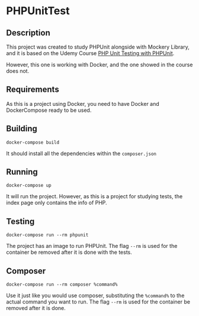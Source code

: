 # PHPUnitTest

## Description
This project was created to study PHPUnit alongside with Mockery Library, and it is based on the Udemy Course [PHP Unit Testing with PHPUnit](https://www.udemy.com/course/php-unit-testing/).

However, this one is working with Docker, and the one showed in the course does not.

## Requirements
As this is a project using Docker, you need to have Docker and DockerCompose ready to be used.

## Building
``docker-compose build``

It should install all the dependencies within the `composer.json`

## Running
``docker-compose up``

It will run the project. However, as this is a project for studying tests, the index page only contains the info of PHP.

## Testing
``docker-compose run --rm phpunit``

The project has an image to run PHPUnit. The flag `--rm` is used for the container be removed after it is done with the tests.

## Composer
``docker-compose run --rm composer %command%``

Use it just like you would use composer, substituting the `%command%` to the actual command you want to run. The flag `--rm` is used for the container be removed after it is done.